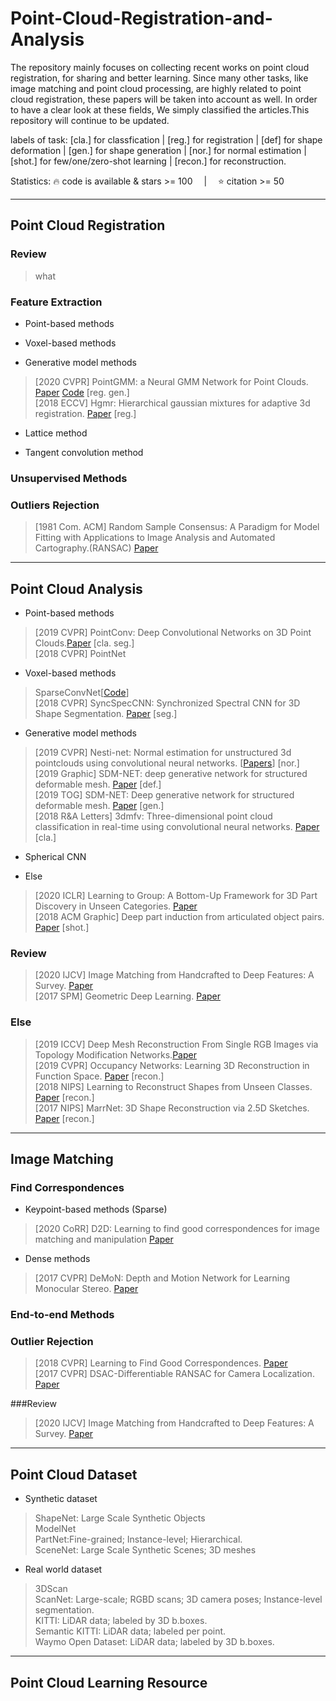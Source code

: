 # Point-Cloud-Registration-and-Analysis
The repository mainly focuses on collecting recent works on point cloud registration, for sharing and better learning. Since many other tasks, like image matching and point cloud processing, are highly related to point cloud registration, these papers will be taken into account as well. In order to have a clear look at these fields, We simply classified the articles.This repository will continue to be updated.

labels of task: [cla.] for classfication | [reg.] for registration | [def] for shape deformation | [gen.] for shape generation | [nor.] for normal estimation | [shot.] for few/one/zero-shot learning | [recon.] for reconstruction.

Statistics: 🔥 code is available & stars >= 100  |  ⭐ citation >= 50

---------------------------------------------------
## Point Cloud Registration
### Review
> what 

### Feature Extraction
* Point-based methods

* Voxel-based methods

* Generative model methods
> [2020 CVPR] PointGMM: a Neural GMM Network for Point Clouds. [Paper](https://ieeexplore.ieee.org/stamp/stamp.jsp?tp=&arnumber=9156692)  [Code](https://github.com/amirhertz/pointgmm) [reg. gen.]  
> [2018 ECCV] Hgmr: Hierarchical gaussian mixtures for adaptive 3d registration. [Paper](https://link.springer.com/content/pdf/10.1007%2F978-3-030-01267-0_43.pdf) [reg.]

* Lattice method

* Tangent convolution method

### Unsupervised Methods
>

### Outliers Rejection
> [1981 Com. ACM] Random Sample Consensus: A Paradigm for Model Fitting with Applications to Image Analysis and Automated Cartography.(RANSAC) [Paper](https://dl.acm.org/doi/pdf/10.1145/358669.358692)
---------------------------------------------------------------
## Point Cloud Analysis
* Point-based methods
> [2019 CVPR] PointConv: Deep Convolutional Networks on 3D Point Clouds.[Paper](https://openaccess.thecvf.com/content_CVPR_2019/papers/Wu_PointConv_Deep_Convolutional_Networks_on_3D_Point_Clouds_CVPR_2019_paper.pdf) [cla. seg.]  
> [2018 CVPR] PointNet

* Voxel-based methods
> SparseConvNet[[Code](https://github.com/facebookresearch/SparseConvNet)]  
> [2018 CVPR] SyncSpecCNN: Synchronized Spectral CNN for 3D Shape Segmentation. [Paper](https://ieeexplore.ieee.org/stamp/stamp.jsp?tp=&arnumber=8100180) [seg.]

* Generative model methods
> [2019 CVPR] Nesti-net: Normal estimation for unstructured 3d pointclouds using convolutional neural networks. [[Papers](https://openaccess.thecvf.com/content_CVPR_2019/papers/Ben-Shabat_Nesti-Net_Normal_Estimation_for_Unstructured_3D_Point_Clouds_Using_Convolutional_CVPR_2019_paper.pdf)] [nor.]  
> [2019 Graphic] SDM-NET: deep generative network for structured deformable mesh. [Paper](https://dl.acm.org/doi/pdf/10.1145/3355089.3356488) [def.]  
> [2019 TOG] SDM-NET: Deep generative network for structured deformable mesh. [Paper](https://dl.acm.org/doi/pdf/10.1145/3355089.3356488) [gen.]  
> [2018 R&A Letters] 3dmfv: Three-dimensional point cloud classification in real-time using convolutional neural networks. [Paper](https://ieeexplore.ieee.org/stamp/stamp.jsp?tp=&arnumber=8394990) [cla.]
> 

* Spherical CNN
>

* Else
> [2020 ICLR] Learning to Group: A Bottom-Up Framework for 3D Part Discovery in Unseen Categories. [Paper]()  
> [2018 ACM Graphic] Deep part induction from articulated object pairs. [Paper](https://dl.acm.org/doi/pdf/10.1145/3272127.3275027) [shot.]


### Review
> [2020 IJCV] Image Matching from Handcrafted to Deep Features: A Survey. [Paper](https://link.springer.com/content/pdf/10.1007/s11263-020-01359-2.pdf)  
> [2017 SPM] Geometric Deep Learning. [Paper](https://ieeexplore.ieee.org/stamp/stamp.jsp?tp=&arnumber=7974879)
> 

### Else
> [2019 ICCV] Deep Mesh Reconstruction From Single RGB Images via Topology Modification Networks.[Paper](https://ieeexplore.ieee.org/stamp/stamp.jsp?tp=&arnumber=9009447)  
> [2019 CVPR] Occupancy Networks: Learning 3D Reconstruction in Function Space. [Paper](https://openaccess.thecvf.com/content_CVPR_2019/papers/Mescheder_Occupancy_Networks_Learning_3D_Reconstruction_in_Function_Space_CVPR_2019_paper.pdf) [recon.]  
> [2018 NIPS] Learning to Reconstruct Shapes from Unseen Classes. [Paper](http://papers.nips.cc/paper/7494-learning-to-reconstruct-shapes-from-unseen-classes.pdf) [recon.]  
> [2017 NIPS] MarrNet: 3D Shape Reconstruction via 2.5D Sketches. [Paper](http://papers.nips.cc/paper/6657-marrnet-3d-shape-reconstruction-via-25d-sketches.pdf) [recon.]  
> 

---------------------------------------
## Image Matching
### Find Correspondences
* Keypoint-based methods (Sparse)
> [2020 CoRR] D2D: Learning to find good correspondences for image matching and manipulation [Paper](https://arxiv.org/pdf/2007.08480.pdf)

* Dense methods
> [2017 CVPR] DeMoN: Depth and Motion Network for Learning Monocular Stereo. [Paper](https://ieeexplore.ieee.org/stamp/stamp.jsp?tp=&arnumber=8100079)

### End-to-end Methods

### Outlier Rejection
> [2018 CVPR] Learning to Find Good Correspondences. [Paper](https://openaccess.thecvf.com/content_cvpr_2018/papers/Yi_Learning_to_Find_CVPR_2018_paper.pdf)  
> [2017 CVPR] DSAC-Differentiable RANSAC for Camera Localization. [Paper](https://ieeexplore.ieee.org/stamp/stamp.jsp?tp=&arnumber=8099750)  

###Review
> [2020 IJCV] Image Matching from Handcrafted to Deep Features: A Survey. [Paper](https://link.springer.com/content/pdf/10.1007/s11263-020-01359-2.pdf)
 
----------------------------------
## Point Cloud Dataset
* Synthetic dataset  
> ShapeNet: Large Scale Synthetic Objects  
> ModelNet  
> PartNet:Fine-grained; Instance-level; Hierarchical.  
> SceneNet: Large Scale Synthetic Scenes; 3D meshes
* Real world dataset
> 3DScan  
> ScanNet: Large-scale; RGBD scans; 3D camera poses; Instance-level segmentation.  
> KITTI: LiDAR data; labeled by 3D b.boxes.  
> Semantic KITTI: LiDAR data; labeled per point.  
> Waymo Open Dataset: LiDAR data; labeled by 3D b.boxes.


--------------------------------------
## Point Cloud Learning Resource
